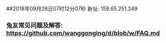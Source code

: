 ##2018年09月28日07时12分07秒 新址: 159.65.251.249
### 兔友常见问题及解答: https://github.com/wanggonging/d/blob/w/FAQ.md
